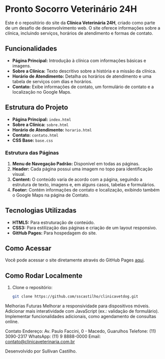 # Pronto Socorro Veterinário 24H

Este é o repositório do site da **Clínica Veterinária 24H**, criado como parte de um desafio de desenvolvimento web. O site oferece informações sobre a clínica, incluindo serviços, horários de atendimento e formas de contato.

## Funcionalidades

- **Página Principal:** Introdução à clínica com informações básicas e imagens.
- **Sobre a Clínica:** Texto descritivo sobre a história e a missão da clínica.
- **Horário de Atendimento:** Detalha os horários de atendimento e uma tabela de serviços com dias e horários.
- **Contato:** Exibe informações de contato, um formulário de contato e a localização no Google Maps.

## Estrutura do Projeto

- **Página Principal:** `index.html`
- **Sobre a Clínica:** `sobre.html`
- **Horário de Atendimento:** `horario.html`
- **Contato:** `contato.html`
- **CSS Base:** `base.css`

### Estrutura das Páginas

1. **Menu de Navegação Padrão:** Disponível em todas as páginas.
2. **Header:** Cada página possui uma imagem no topo para identificação visual.
3. **Content:** O conteúdo varia de acordo com a página, seguindo a estrutura de texto, imagens e, em alguns casos, tabelas e formulários.
4. **Footer:** Contém informações de contato e localização, exibindo também o Google Maps na página de Contato.

## Tecnologias Utilizadas

- **HTML5:** Para estruturação de conteúdo.
- **CSS3:** Para estilização das páginas e criação de um layout responsivo.
- **GitHub Pages:** Para hospedagem do site.

## Como Acessar

Você pode acessar o site diretamente através do GitHub Pages [aqui]([https://sscastilho.github.io/clinicavetdog](https://github.com/sscastilho/clinicavetdog/edit/main/README.md)).

## Como Rodar Localmente

1. Clone o repositório:
   ```bash
   git clone https://github.com/sscastilho/clinicavetdog.git

Melhorias Futuras
Melhorar a responsividade para dispositivos móveis.
Adicionar mais interatividade com JavaScript (ex.: validação de formulário).
Implementar funcionalidades adicionais, como agendamento de consultas online.

Contato
Endereço: Av. Paulo Faccini, 0 - Macedo, Guarulhos
Telefone: (11) 3090-2317
WhatsApp: (11) 9 8888-0000
Email: contato@clinicaveterinaria.com.br

Desenvolvido por Sullivan Castilho.
